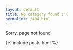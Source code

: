 ```yaml
---
layout: default
title: No category found :'(
permalink: /404.html
---
```


<p>Sorry, page not found</p>

<!-- list previous post -->
{% include posts.html %}